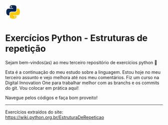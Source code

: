 <img src="./add/pythonLogo.png" width="50px">

# Exercícios Python - Estruturas de repetição

Sejam bem-vindos(as) ao meu terceiro repositório de exercícios python :tada:

Esta é a continuação do meu estudo sobre a linguagem. Estou hoje no meu terceiro assunto e vejo melhora até nos meu comentários. Fiz um curso na Digital Innovation One para trabalhar melhor com as branchs e os commits do git. Vou colocar em prática aqui! 

Navegue pelos códigos e faça bom proveito!

----------
Exercícios extraídos do site: <https://wiki.python.org.br/EstruturaDeRepeticao>


